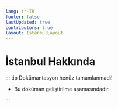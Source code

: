 ```yaml
---
lang: tr-TR
footer: false
lastUpdated: true
contributors: true
layout: IstanbulLayout
---
```


# İstanbul Hakkında

::: tip Dokümantasyon henüz tamamlanmadı!

- Bu doküman geliştirilme aşamasındadır.

:::
